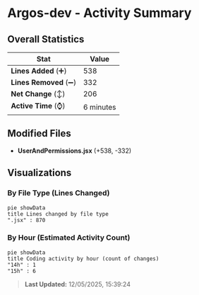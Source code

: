 # Argos-dev - Activity Summary 

## Overall Statistics

| Stat                   | Value                                                             |
| ---------------------- | ----------------------------------------------------------------- |
| **Lines Added** (➕)   | 538                                          |
| **Lines Removed** (➖) | 332                                        |
| **Net Change** (↕)    | 206                |
| **Active Time** (⌚)   | 6 minutes |


## Modified Files
- **UserAndPermissions.jsx** (+538, -332)

## Visualizations

### By File Type (Lines Changed)

```mermaid
pie showData
title Lines changed by file type
".jsx" : 870
```

### By Hour (Estimated Activity Count)

```mermaid
pie showData
title Coding activity by hour (count of changes)
"14h" : 1
"15h" : 6
```


> **Last Updated:** 12/05/2025, 15:39:24